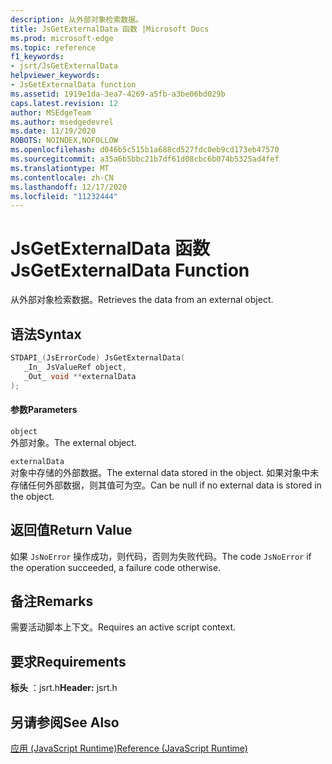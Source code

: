```yaml
---
description: 从外部对象检索数据。
title: JsGetExternalData 函数 |Microsoft Docs
ms.prod: microsoft-edge
ms.topic: reference
f1_keywords:
- jsrt/JsGetExternalData
helpviewer_keywords:
- JsGetExternalData function
ms.assetid: 1919e1da-3ea7-4269-a5fb-a3be06bd029b
caps.latest.revision: 12
author: MSEdgeTeam
ms.author: msedgedevrel
ms.date: 11/19/2020
ROBOTS: NOINDEX,NOFOLLOW
ms.openlocfilehash: d046b5c515b1a688cd527fdc0eb9cd173eb47570
ms.sourcegitcommit: a35a6b5bbc21b7df61d08cbc6b074b5325ad4fef
ms.translationtype: MT
ms.contentlocale: zh-CN
ms.lasthandoff: 12/17/2020
ms.locfileid: "11232444"
---
```

# <span data-ttu-id="d880e-103">JsGetExternalData 函数</span><span class="sxs-lookup"><span data-stu-id="d880e-103">JsGetExternalData Function</span></span>

<span data-ttu-id="d880e-104">从外部对象检索数据。</span><span class="sxs-lookup"><span data-stu-id="d880e-104">Retrieves the data from an external object.</span></span>  
  
## <span data-ttu-id="d880e-105">语法</span><span class="sxs-lookup"><span data-stu-id="d880e-105">Syntax</span></span>  
  
```cpp  
STDAPI_(JsErrorCode) JsGetExternalData(  
   _In_ JsValueRef object,  
   _Out_ void **externalData  
);  
```  
  
#### <span data-ttu-id="d880e-106">参数</span><span class="sxs-lookup"><span data-stu-id="d880e-106">Parameters</span></span>  
 `object`  
 <span data-ttu-id="d880e-107">外部对象。</span><span class="sxs-lookup"><span data-stu-id="d880e-107">The external object.</span></span>  
  
 `externalData`  
 <span data-ttu-id="d880e-108">对象中存储的外部数据。</span><span class="sxs-lookup"><span data-stu-id="d880e-108">The external data stored in the object.</span></span> <span data-ttu-id="d880e-109">如果对象中未存储任何外部数据，则其值可为空。</span><span class="sxs-lookup"><span data-stu-id="d880e-109">Can be null if no external data is stored in the object.</span></span>  
  
## <span data-ttu-id="d880e-110">返回值</span><span class="sxs-lookup"><span data-stu-id="d880e-110">Return Value</span></span>  
 <span data-ttu-id="d880e-111">如果 `JsNoError` 操作成功，则代码，否则为失败代码。</span><span class="sxs-lookup"><span data-stu-id="d880e-111">The code `JsNoError` if the operation succeeded, a failure code otherwise.</span></span>  
  
## <span data-ttu-id="d880e-112">备注</span><span class="sxs-lookup"><span data-stu-id="d880e-112">Remarks</span></span>  
 <span data-ttu-id="d880e-113">需要活动脚本上下文。</span><span class="sxs-lookup"><span data-stu-id="d880e-113">Requires an active script context.</span></span>  
  
## <span data-ttu-id="d880e-114">要求</span><span class="sxs-lookup"><span data-stu-id="d880e-114">Requirements</span></span>  
 <span data-ttu-id="d880e-115">**标头** ：jsrt.h</span><span class="sxs-lookup"><span data-stu-id="d880e-115">**Header:** jsrt.h</span></span>  
  
## <span data-ttu-id="d880e-116">另请参阅</span><span class="sxs-lookup"><span data-stu-id="d880e-116">See Also</span></span>  
 [<span data-ttu-id="d880e-117">应用 (JavaScript Runtime)</span><span class="sxs-lookup"><span data-stu-id="d880e-117">Reference (JavaScript Runtime)</span></span>](../chakra-hosting/reference-javascript-runtime.md)
